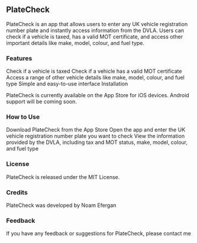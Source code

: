 ## PlateCheck

PlateCheck is an app that allows users to enter any UK vehicle registration number plate and instantly access information from the DVLA. Users can check if a vehicle is taxed, has a valid MOT certificate, and access other important details like make, model, colour, and fuel type.

### Features

Check if a vehicle is taxed
Check if a vehicle has a valid MOT certificate
Access a range of other vehicle details like make, model, colour, and fuel type
Simple and easy-to-use interface
Installation

PlateCheck is currently available on the App Store for iOS devices. Android support will be coming soon.

### How to Use

Download PlateCheck from the App Store
Open the app and enter the UK vehicle registration number plate you want to check
View the information provided by the DVLA, including tax and MOT status, make, model, colour, and fuel type
### License

PlateCheck is released under the MIT License.

### Credits

PlateCheck was developed by Noam Efergan

### Feedback

If you have any feedback or suggestions for PlateCheck, please contact me 
